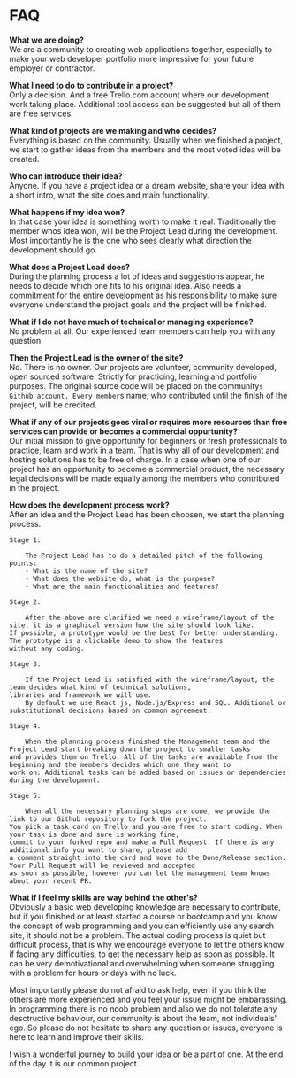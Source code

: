 # FAQ



**What we are doing?**\
We are a community to creating web applications together, especially to make your web developer portfolio 
more impressive for your future employer or contractor.

**What I need to do to contribute in a project?**\
Only a decision. And a free Trello.com account where our development work taking place. 
Additional tool access can be suggested but all of them are free services.

**What kind of projects are we making and who decides?**\
Everything is based on the community. Usually when we finished a project, we start to gather ideas from the members 
and the most voted idea will be created.

**Who can introduce their idea?**\
Anyone. If you have a project idea or a dream website, share your idea with a short intro, what the site does and main functionality.

**What happens if my idea won?**\
In that case your idea is something worth to make it real. Traditionally the member whos idea won, will be the Project Lead 
during the development. Most importantly he is the one who sees clearly what direction the development should go.

**What does a Project Lead does?**\
During the planning process a lot of ideas and suggestions appear, he needs to decide which one fits to his original idea. 
Also needs a commitment for the entire development as his responsibility to make sure everyone understand the project goals 
and the project will be finished.

**What if I do not have much of technical or managing experience?**\
No problem at all. Our experienced team members can help you with any question.

**Then the Project Lead is the owner of the site?**\
No. There is no owner. Our projects are volunteer, community developed, open sourced software. Strictly for practicing, 
learning and portfolio purposes. The original source code will be placed on the community`s Github account. Every member`s name, 
who contributed until the finish of the project, will be credited.

**What if any of our projects goes viral or requires more resources than free services can provide 
or becomes a commercial oppurtunity?**\
Our initial mission to give opportunity for beginners or fresh professionals to practice, learn and work in a team. 
That is why all of our development and hosting solutions has to be free of charge. In a case when one of our project 
has an opportunity to become a commercial product, the necessary legal decisions will be made equally among the members 
who contributed in the project.

**How does the development process work?**\
After an idea and the Project Lead has been choosen, we start the planning process.

	Stage 1:

		The Project Lead has to do a detailed pitch of the following points:
		- What is the name of the site?
		- What does the website do, what is the purpose?
		- What are the main functionalities and features?
	
	Stage 2:

		After the above are clarified we need a wireframe/layout of the site, it is a graphical version how the site should look like. 
    If possible, a prototype would be the best for better understanding. The prototype is a clickable demo to show the features 
    without any coding.
	
	Stage 3:

		If the Project Lead is satisfied with the wireframe/layout, the team decides what kind of technical solutions, 
    libraries and framework we will use.
		By default we use React.js, Node.js/Express and SQL. Additional or substitutional decisions based on common agreement.

	Stage 4:

		When the planning process finished the Management team and the Project Lead start breaking down the project to smaller tasks 
    and provides them on Trello. All of the tasks are available from the beginning and the members decides which one they want to 
    work on. Additional tasks can be added based on issues or dependencies during the development.

	Stage 5:

		When all the necessary planning steps are done, we provide the link to our Github repository to fork the project. 
    You pick a task card on Trello and you are free to start coding. When your task is done and sure is working fine, 
    commit to your forked repo and make a Pull Request. If there is any additional info you want to share, please add 
    a comment straight into the card and move to the Done/Release section. Your Pull Request will be reviewed and accepted 
    as soon as possible, however you can let the management team knows about your recent PR.


**What if I feel my skills are way behind the other's?**\
Obviously a basic web developing knowledge are necessary to contribute, but if you finished or at least started a 
course or bootcamp and you know the concept of web programming and you can efficiently use any search site, it should not be a problem.
The actual coding process is quiet but difficult process, that is why we encourage everyone to let the others know if facing 
any difficulties, to get the necessary help as soon as possible. It can be very demotivational and overwhelming when someone 
struggling with a problem for hours or days with no luck. 


Most importantly please do not afraid to ask help, even if you think the others are more experienced and you feel your issue 
might be embarassing. In programming there is no noob problem and also we do not tolerate any desctructive behaviour, 
our community is about the team, not individuals' ego. So please do not hesitate to share any question or issues, everyone is here 
to learn and improve their skills. 

I wish a wonderful journey to build your idea or be a part of one. At the end of the day it is our common project.
